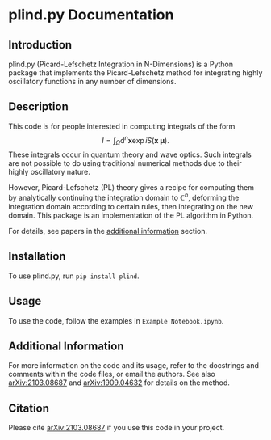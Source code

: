 # plind.py Documentation

## Introduction
plind.py (Picard-Lefschetz Integration in N-Dimensions) is a Python package that implements the Picard-Lefschetz method for integrating highly oscillatory functions in any number of dimensions. 

## Description
This code is for people interested in computing integrals of the form
$$I=\int_\Omega \text{d}^n\mathbf{x}\exp i S(\mathbf{x}\;\mathbf{\mu}).$$ 
These integrals occur in quantum theory and wave optics. 
Such integrals are not possible to do using traditional numerical methods due to their highly oscillatory nature. 

However, Picard-Lefschetz (PL) theory gives a recipe for computing them by analytically continuing the integration domain to $\mathbb{C}^n$, deforming the integration domain according to certain rules, then integrating on the new domain. 
This package is an implementation of the PL algorithm in Python. 

For details, see papers in the [additional information](#additional-information) section. 

## Installation
To use plind.py, run `pip install plind`.

## Usage
To use the code, follow the examples in `Example Notebook.ipynb`. 

## Additional Information
For more information on the code and its usage, refer to the docstrings and comments within the code files, or email the authors. See also [arXiv:2103.08687](https://arxiv.org/abs/2103.08687) and [arXiv:1909.04632](https://arxiv.org/abs/1909.04632) for details on the method.

## Citation
Please cite [arXiv:2103.08687](https://arxiv.org/abs/2103.08687) if you use this code in your project.
